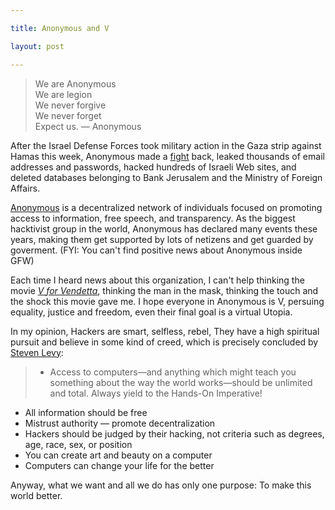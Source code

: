 ```yaml
---

title: Anonymous and V

layout: post

---
```

>We are Anonymous  
We are legion  
We never forgive  
We never forget  
Expect us. — Anonymous

After the Israel Defense Forces took military action in the Gaza strip against Hamas this week, Anonymous made a [fight](http://tnw.to/c0S0e) back, leaked thousands of email addresses and passwords, hacked hundreds of Israeli Web sites, and deleted databases belonging to Bank Jerusalem and the Ministry of Foreign Affairs.

[Anonymous](http://en.wikipedia.org/wiki/Anonymous_(group)) is a decentralized network of individuals focused on promoting access to information, free speech, and transparency. As the biggest hacktivist group in the world, Anonymous has declared many events these years, making them get supported by lots of netizens and get guarded by goverment. (FYI: You can't find positive news about Anonymous inside GFW)

Each time I heard news about this organization, I can't help thinking the movie [_V for Vendetta_](http://www.imdb.com/title/tt0434409/), thinking the man in the mask, thinking the touch and the shock this movie gave me. I hope everyone in Anonymous is V, persuing equality, justice and freedom, even their final goal is a virtual Utopia.

In my opinion, Hackers are smart, selfless, rebel, They have a high spiritual pursuit and believe in some kind of creed, which is precisely concluded by [Steven Levy](http://en.wikipedia.org/wiki/Steven_Levy):

>* Access to computers—and anything which might teach you something about the way the world works—should be unlimited and total. Always yield to the Hands-On Imperative!
* All information should be free  
* Mistrust authority — promote decentralization
* Hackers should be judged by their hacking, not criteria such as degrees, age, race, sex, or position  
* You can create art and beauty on a computer
* Computers can change your life for the better

Anyway, what we want and all we do has only one purpose: To make this world better.
